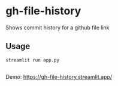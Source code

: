# gh-file-history

Shows commit history for a github file link

## Usage

```
streamlit run app.py
```

##

Demo: https://gh-file-history.streamlit.app/
